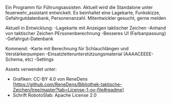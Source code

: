 Ein Programm für Führungsassisten. Aktuell wird die Standalone unter feuerwehr_assistant entwickelt.
Es beinhaltet eine Lagekarte, Funkskizze, Gefahrgutdatenbank, Personenanzahl.
Mitentwickler gesucht, gerne melden

Aktuell in Entwicklung:
-Lagekarte mit Anzeigen taktischer Zeichen
-Anhand von taktischer Zeichen PErsonenberechnung
-Besseres UI (Farbanpassung)
-Gefahrgut-Datenbank

Kommend:
-Karte mit Berechnung für Schlauchlängen und Verstärkerpumpen
-Einsatzleiterunterstützungsmaterial (AAAACEEEE-Schema, etc)
-Settings

Assets verwendet unter:
- Grafiken: CC-BY 4.0 von ReneDens [https://github.com/ReneDens/Bibliothek-taktische-Zeichen/tree/master?tab=License-1-ov-file#readme]
- Schrift RobotoSlab: Apache License 2.0
